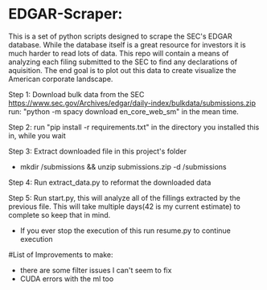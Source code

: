 # EDGAR-Scraper:
This is a set of python scripts designed to scrape the SEC's EDGAR database. While the database itself is a great resource for investors it is much harder to read lots of data. This repo will contain a means of analyzing each filing submitted to the SEC to find any declarations of aquisition. The end goal is to plot out this data to create visualize the American corporate landscape.

Step 1: Download bulk data from the SEC
    https://www.sec.gov/Archives/edgar/daily-index/bulkdata/submissions.zip
    run: "python -m spacy download en_core_web_sm" in the mean time.
   
Step 2: run "pip install -r requirements.txt" in the directory you installed this in, while you wait

Step 3: Extract downloaded file in this project's folder
- mkdir /submissions && unzip submissions.zip -d /submissions

Step 4: Run extract_data.py to reformat the downloaded data

Step 5: Run start.py, this will analyze all of the fillings extracted by the previous file. This will take multiple days(42 is my current estimate) to complete so keep that in mind.
 - If you ever stop the execution of this run resume.py to continue execution

#List of Improvements to make:
 - there are some filter issues I can't seem to fix
 - CUDA errors with the ml too

